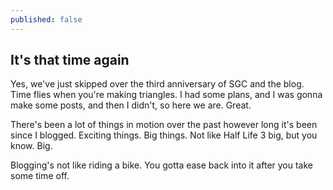 ```yaml
---
published: false
---
```

## It's that time again

Yes, we've just skipped over the third anniversary of SGC and the blog. Time flies when you're making triangles. I had some plans, and I was gonna make some posts, and then I didn't, so here we are. Great.

There's been a lot of things in motion over the past however long it's been since I blogged. Exciting things. Big things. Not like Half Life 3 big, but you know. Big.

Blogging's not like riding a bike. You gotta ease back into it after you take some time off.